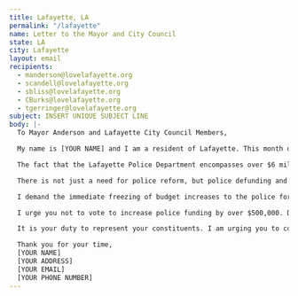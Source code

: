 ```yaml
---
title: Lafayette, LA
permalink: "/lafayette"
name: Letter to the Mayor and City Council
state: LA
city: Lafayette
layout: email
recipients:
  - manderson@lovelafayette.org
  - scandell@lovelafayette.org
  - sbliss@lovelafayette.org
  - CBurks@lovelafayette.org
  - tgerringer@lovelafayette.org
subject: INSERT UNIQUE SUBJECT LINE
body: |-
  To Mayor Anderson and Lafayette City Council Members,

  My name is [YOUR NAME] and I am a resident of Lafayette. This month our nation and community have been gripped by protests calling for an end to racism and anti-Blackness and a complete overhaul in our approach to criminal justice in America. We are demanding that our voices be heard and that real change be made to the way this city allocates its resources.

  The fact that the Lafayette Police Department encompasses over $6 million of the city’s general operating fund (already over 3 times MORE than public works or city planning) with apparent goals to increase by hundreds of thousands of dollars each year is shameful and unproductive. Research shows that a living wage, access to holistic health services and treatment, educational opportunity, and stable housing are far more successful at reducing crime than police or prisons (Source: Popular Democracy).

  There is not just a need for police reform, but police defunding and abolition. The entire structure of the police force is inherently corrupt and ineffective. The average police recruit spends 58 hours learning how to shoot and only 8 hours learning how to de-escalate (Source: Campaign Zero). They are not trained or equipped to react to the vast majority of crises. Phillip McHarris, a doctoral candidate focusing on race, argues that we must work towards a reality in which healthcare workers and emergency response teams handle substance abuse, domestic violence, homelessness, or mental health cases. Policies to “improve the police” are not enough, as there’s no evidence that implicit bias training or community relations initiatives help with reducing the abuses of policing (Source: The Nation). We need to reimagine public safety to prioritize alternatives to conflict rather than defaulting to violence.

  I demand the immediate freezing of budget increases to the police force, cancelling of cadet classes, demilitarization of our forces, and reallocation of funds from police to community-led health and safety strategies.

  I urge you not to vote to increase police funding by over $500,000. Do not be complicit in the disproportionate targeting and continuous oppression of people of color. Propose and vote to expand on Lafayette’s current efforts like the Affordable Housing program and funding of community-focused nonprofits. I demand a budget that supports community wellbeing, rather than empowers the police forces that tear them apart.

  It is your duty to represent your constituents. I am urging you to completely revise the Lafayette city budget for the upcoming fiscal year to fund the social programs long proven to be much more effective than policing at promoting community safety and equity. Public opinion is with me.

  Thank you for your time,
  [YOUR NAME]
  [YOUR ADDRESS]
  [YOUR EMAIL]
  [YOUR PHONE NUMBER]
---
```

